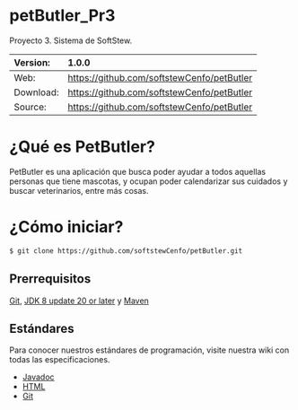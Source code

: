 # petButler_Pr3
Proyecto 3. Sistema de SoftStew. 

Version:  | 1.0.0                                      |
:---------| :----------------------------------------- |
Web:      | https://github.com/softstewCenfo/petButler | 
Download: | https://github.com/softstewCenfo/petButler | 
Source:   | https://github.com/softstewCenfo/petButler | 

# ¿Qué es PetButler?
PetButler es una aplicación que busca poder ayudar a todos aquellas personas que tiene mascotas, y ocupan poder calendarizar sus cuidados y buscar veterinarios, entre más cosas.

# ¿Cómo iniciar?

```bash
$ git clone https://github.com/softstewCenfo/petButler.git
```

## Prerrequisitos

[Git](https://help.github.com/articles/set-up-git/), 
[JDK 8 update 20 or later](http://www.oracle.com/technetwork/java/javase/downloads/index.html)
y [Maven](http://maven.apache.org/download.cgi/)

## Estándares

Para conocer nuestros estándares de programación, visite nuestra wiki con todas las especificaciones.

* [Javadoc](https://github.com/softstewCenfo/petButler/wiki/Est%C3%A1ndares-Javadoc)
* [HTML](https://github.com/softstewCenfo/petButler/wiki/Est%C3%A1ndares-HTML)
* [Git](https://github.com/softstewCenfo/petButler/wiki/Est%C3%A1ndares-para-Git)
